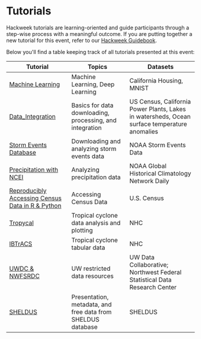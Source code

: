 # Tutorials

Hackweek tutorials are learning-oriented and guide participants through a step-wise process with a meaningful outcome. If you are putting together a new tutorial for this event, refer to our [Hackweek Guidebook](https://guidebook.hackweek.io/training/tutorials/index.html).

Below you'll find a table keeping track of all tutorials presented at this event:

| Tutorial                                                            | Topics                                      | Datasets                  |
|---------------------------------------------------------------------|---------------------------------------------|---------------------------|
| [Machine Learning](./machine-learning/ml-tutorial-notebook.ipynb)   | Machine Learning, Deep Learning             | California Housing, MNIST |
| [Data_Integration](./Data_Integration/Basic_Data_Integration.ipynb) | Basics for data downloading, processing, and integration | US Census, California Power Plants, Lakes in watersheds, Ocean surface temperature anomalies |
| [Storm Events Database](./Storm_Events/Storm_Events_Tutorial.ipynb) | Downloading and analyzing storm events data | NOAA Storm Events Data    |
| [Precipitation with NCEI](./NCEI_Tutorial/Precipitation_with_NCEI_Tutorial.ipynb) | Analyzing precipitation data | NOAA Global Historical Climatology Network Daily    |
| [Reproducibly Accessing Census Data in R & Python](https://github.com/d4hackweek/D4-Census-in-R-Python) | Accessing Census Data | U.S. Census |
| [Tropycal](./Tropycal/Tropycal.ipynb) | Tropical cyclone data analysis and plotting | NHC |
| [IBTrACS](./IBTrACS/Using_IBTrACS.ipynb) | Tropical cyclone tabular data | NHC |
| [UWDC & NWFSRDC](https://docs.google.com/presentation/d/16uVIiVkF30LJhzRqhZGtwfbcmj4fV2fn/edit#slide=id.p1) | UW restricted data resources | UW Data Collaborative; Northwest Federal Statistical Data Research Center|
| [SHELDUS](https://drive.google.com/drive/folders/16BqJsNXB07NW3Qs9-g3SNtalDG3_97Dv?usp=drive_link) | Presentation, metadata, and free data from SHELDUS database | SHELDUS|

